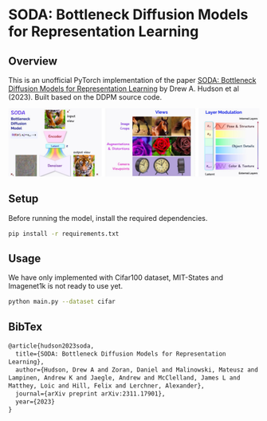 # SODA: Bottleneck Diffusion Models for Representation Learning

## Overview

This is an unofficial PyTorch implementation of the paper [SODA: Bottleneck Diffusion Models for Representation Learning](https://arxiv.org/pdf/2311.17901.pdf) by Drew A. Hudson et al (2023). Built based on the DDPM source code.

![SODA Model Diagram](figure.jpg)

## Setup

Before running the model, install the required dependencies.

```bash
pip install -r requirements.txt
```

## Usage

We have only implemented with Cifar100 dataset, MIT-States and Imagenet1k is not ready to use yet.

```bash
python main.py --dataset cifar
```

## BibTex

```
@article{hudson2023soda,
  title={SODA: Bottleneck Diffusion Models for Representation Learning},
  author={Hudson, Drew A and Zoran, Daniel and Malinowski, Mateusz and Lampinen, Andrew K and Jaegle, Andrew and McClelland, James L and Matthey, Loic and Hill, Felix and Lerchner, Alexander},
  journal={arXiv preprint arXiv:2311.17901},
  year={2023}
}
```
